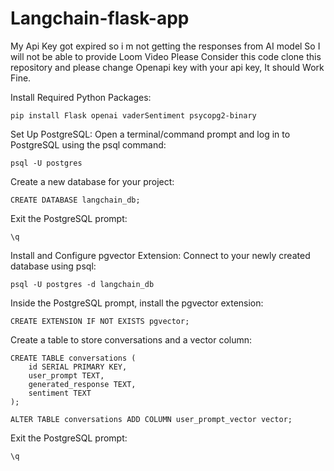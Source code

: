 # Langchain-flask-app
My Api Key got expired so i m not getting the responses from AI model So I will not be able to provide Loom Video
Please Consider this code 
clone this repository and please change Openapi key with your api key, It should Work Fine.

Install Required Python Packages:
    
    pip install Flask openai vaderSentiment psycopg2-binary


Set Up PostgreSQL:
Open a terminal/command prompt and log in to PostgreSQL using the psql command:
    
    psql -U postgres


Create a new database for your project:
    
    CREATE DATABASE langchain_db;


Exit the PostgreSQL prompt:
    
    \q


Install and Configure pgvector Extension:
Connect to your newly created database using psql:
    
    psql -U postgres -d langchain_db


Inside the PostgreSQL prompt, install the pgvector extension:
    
    CREATE EXTENSION IF NOT EXISTS pgvector;


Create a table to store conversations and a vector column:
    
    CREATE TABLE conversations (
        id SERIAL PRIMARY KEY,
        user_prompt TEXT,
        generated_response TEXT,
        sentiment TEXT
    );

    ALTER TABLE conversations ADD COLUMN user_prompt_vector vector;


Exit the PostgreSQL prompt:
    
    \q
